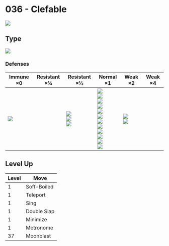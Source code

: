 # 036 - Clefable
![][036]

## Type

![][fairy]

### Defenses

Immune ×0       | Resistant ×¼ | Resistant ×½                                 | Normal ×1                                                                                                                                                                               | Weak ×2                        | Weak ×4 | 
---             | ---          | ---                                          | ---                                                                                                                                                                                     | ---                            | ---     | 
![][dragon]<br> |              | ![][fighting]<br> ![][bug]<br> ![][dark]<br> | ![][normal]<br> ![][flying]<br> ![][ground]<br> ![][rock]<br> ![][ghost]<br> ![][fire]<br> ![][water]<br> ![][grass]<br> ![][electric]<br> ![][psychic]<br> ![][ice]<br> ![][fairy]<br> | ![][poison]<br> ![][steel]<br> |         | 

## Level Up

Level | Move        | 
---   | ---         | 
1     | Soft-Boiled | 
1     | Teleport    | 
1     | Sing        | 
1     | Double Slap | 
1     | Minimize    | 
1     | Metronome   | 
37    | Moonblast   | 

[036]: ../img/pokemon/036.png
[normal]: ../img/types/normal.png
[fire]: ../img/types/fire.png
[fighting]: ../img/types/fighting.png
[water]: ../img/types/water.png
[flying]: ../img/types/flying.png
[grass]: ../img/types/grass.png
[poison]: ../img/types/poison.png
[electric]: ../img/types/electric.png
[ground]: ../img/types/ground.png
[psychic]: ../img/types/psychic.png
[rock]: ../img/types/rock.png
[ice]: ../img/types/ice.png
[bug]: ../img/types/bug.png
[dragon]: ../img/types/dragon.png
[ghost]: ../img/types/ghost.png
[dark]: ../img/types/dark.png
[steel]: ../img/types/steel.png
[fairy]: ../img/types/fairy.png
